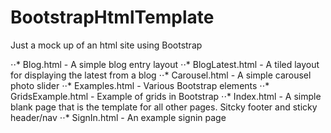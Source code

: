 # BootstrapHtmlTemplate
Just a mock up of an html site using Bootstrap


⋅⋅* Blog.html - A simple blog entry layout
⋅⋅* BlogLatest.html - A tiled layout for displaying the latest from a blog
⋅⋅* Carousel.html - A simple carousel photo slider
⋅⋅* Examples.html - Various Bootstrap elements
⋅⋅* GridsExample.html - Example of grids in Bootstrap
⋅⋅* Index.html - A simple blank page that is the template for all other pages. Sitcky footer and sticky header/nav
⋅⋅* SignIn.html - An example signin page
